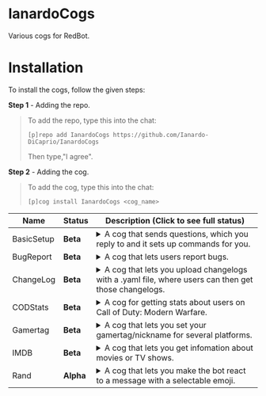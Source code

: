 # IanardoCogs
Various cogs for RedBot.

# Installation
To install the cogs, follow the given steps:

**Step 1** - Adding the repo.
> To add the repo, type this into the chat:
> 
> ``[p]repo add IanardoCogs https://github.com/Ianardo-DiCaprio/IanardoCogs``
> 
> Then type,"I agree".

**Step 2** - Adding the cog.
> To add the cog, type this into the chat:
> 
> ``[p]cog install IanardoCogs <cog_name>``


| Name | Status | Description (Click to see full status)
| --- | --- | --- |
| BasicSetup | **Beta** | <details><summary>A cog that sends questions, which you reply to and it sets up commands for you.</summary>Helps to set uo servers</details> |
| BugReport | **Beta** | <details><summary>A cog that lets users report bugs.</summary>Has the ability to send bug reports, mark them as fixed or not a bug. (For bot owners)</details> |
| ChangeLog | **Beta** | <details><summary>A cog that lets you upload changelogs with a .yaml file, where users can then get those changelogs.</summary>Also has the abilty to automatically post changelogs to set channels when a changelog gets uploaded.</details> |
| CODStats | **Beta** | <details><summary>A cog for getting stats about users on Call of Duty: Modern Warfare.</summary>Get a users Moder Warfar stats.</details> |
| Gamertag | **Beta** | <details><summary>A cog that lets you set your gamertag/nickname for several platforms.</summary>Users can then get those gamertags per user or a list.</details> |
| IMDB | **Beta** | <details><summary>A cog that lets you get infomation about movies or TV shows.</summary> Shows a lot of information about the movies and TV shows you search.</details> |
| Rand | **Alpha** | <details><summary>A cog that lets you make the bot react to a message with a selectable emoji.</summary>Will be adding more random stuff at a later date.</details> |
